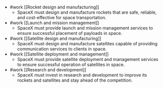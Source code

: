 
- #work [[Rocket design and manufacturing]]
	- SpaceX must design and manufacture rockets that are safe, reliable, and cost-effective for space transportation.
- #work [[Launch and mission management]]
	- SpaceX must provide launch and mission management services to ensure successful placement of payloads in space.
- #work [[Satellite design and manufacturing]]
	- SpaceX must design and manufacture satellites capable of providing communication services to clients in space.
- #work [[Satellite deployment and management]]
	- SpaceX must provide satellite deployment and management services to ensure successful operation of satellites in space.
- #work [[Research and development]]
	- SpaceX must invest in research and development to improve its rockets and satellites and stay ahead of the competition.



